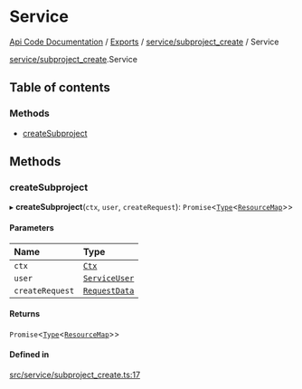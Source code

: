 # Service
 
[Api Code Documentation](../README.md) / [Exports](../modules.md) / [service/subproject\_create](../modules/service_subproject_create.md) / Service

[service/subproject\_create](../modules/service_subproject_create.md).Service

## Table of contents

### Methods

- [createSubproject](service_subproject_create.Service.md#createsubproject)

## Methods

### createSubproject

▸ **createSubproject**(`ctx`, `user`, `createRequest`): `Promise`\<[`Type`](../modules/result.md#type)\<[`ResourceMap`](../modules/service_domain_ResourceMap.md#resourcemap)\>\>

#### Parameters

| Name | Type |
| :------ | :------ |
| `ctx` | [`Ctx`](lib_ctx.Ctx.md) |
| `user` | [`ServiceUser`](service_domain_organization_service_user.ServiceUser.md) |
| `createRequest` | [`RequestData`](service_domain_workflow_subproject_create.RequestData.md) |

#### Returns

`Promise`\<[`Type`](../modules/result.md#type)\<[`ResourceMap`](../modules/service_domain_ResourceMap.md#resourcemap)\>\>

#### Defined in

[src/service/subproject_create.ts:17](https://github.com/openkfw/TruBudget/blob/d07ad94/api/src/service/subproject_create.ts#L17)
